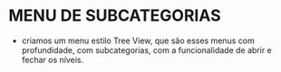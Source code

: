 # MENU DE SUBCATEGORIAS 

- criamos um menu estilo Tree View, que são esses menus com profundidade, com subcategorias, com a funcionalidade de abrir e fechar os níveis.